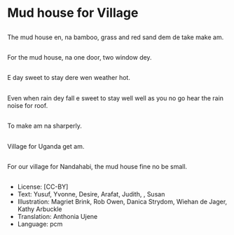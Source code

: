 # Mud house for Village

##
The mud house en, na bamboo, grass and red sand dem de take make am.

##
For the mud house, na one door, two window dey.

##
E day sweet to stay dere wen weather hot.

##
Even when rain dey fall e sweet to stay well well as you no go hear the rain noise for roof.

##
To make am na sharperly.

##
Village for Uganda get am.

##
For our village for Nandahabi, the mud house fine no be small.

##
* License: [CC-BY]
* Text: Yusuf, Yvonne, Desire, Arafat, Judith, , Susan
* Illustration: Magriet Brink, Rob Owen, Danica Strydom, Wiehan de Jager, Kathy Arbuckle
* Translation: Anthonia Ujene
* Language: pcm
